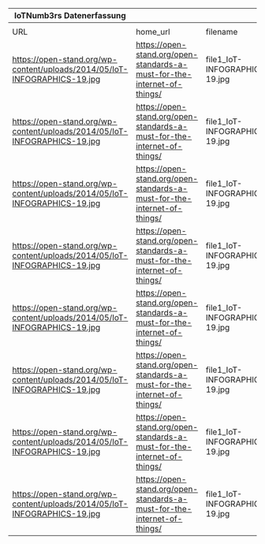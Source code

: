 |IoTNumb3rs Datenerfassung|||||||||||
| ---- | ---- | ---- | ---- | ---- | ---- | ---- | ---- | ---- | ---- | ---- |
||||||||||||
|URL|home_url|filename|device_class|device_count|market_class|market_volume|prognosis_year|publication_year|authorship_class|Dropbox folder|
|https://open-stand.org/wp-content/uploads/2014/05/IoT-INFOGRAPHICS-19.jpg|https://open-stand.org/open-standards-a-must-for-the-internet-of-things/|file1_IoT-INFOGRAPHICS-19.jpg|Generic IoT|36400000000|||2022|2014|journalist|JinlinHolic/20181116-2100|
|https://open-stand.org/wp-content/uploads/2014/05/IoT-INFOGRAPHICS-19.jpg|https://open-stand.org/open-standards-a-must-for-the-internet-of-things/|file1_IoT-INFOGRAPHICS-19.jpg|Industrial|11300000000|||2022|2014|journalist|JinlinHolic/20181116-2100|
|https://open-stand.org/wp-content/uploads/2014/05/IoT-INFOGRAPHICS-19.jpg|https://open-stand.org/open-standards-a-must-for-the-internet-of-things/|file1_IoT-INFOGRAPHICS-19.jpg|Computers|2600000000|||2022|2014|journalist|JinlinHolic/20181116-2100|
|https://open-stand.org/wp-content/uploads/2014/05/IoT-INFOGRAPHICS-19.jpg|https://open-stand.org/open-standards-a-must-for-the-internet-of-things/|file1_IoT-INFOGRAPHICS-19.jpg|Automotive|1300000000|||2022|2014|journalist|JinlinHolic/20181116-2100|
|https://open-stand.org/wp-content/uploads/2014/05/IoT-INFOGRAPHICS-19.jpg|https://open-stand.org/open-standards-a-must-for-the-internet-of-things/|file1_IoT-INFOGRAPHICS-19.jpg|Medical|800000000|||2022|2014|journalist|JinlinHolic/20181116-2100|
|https://open-stand.org/wp-content/uploads/2014/05/IoT-INFOGRAPHICS-19.jpg|https://open-stand.org/open-standards-a-must-for-the-internet-of-things/|file1_IoT-INFOGRAPHICS-19.jpg|Communications|10100000000|||2022|2014|journalist|JinlinHolic/20181116-2100|
|https://open-stand.org/wp-content/uploads/2014/05/IoT-INFOGRAPHICS-19.jpg|https://open-stand.org/open-standards-a-must-for-the-internet-of-things/|file1_IoT-INFOGRAPHICS-19.jpg|Militory and  Aerospace|4000000|||2022|2014|journalist|JinlinHolic/20181116-2100|
|https://open-stand.org/wp-content/uploads/2014/05/IoT-INFOGRAPHICS-19.jpg|https://open-stand.org/open-standards-a-must-for-the-internet-of-things/|file1_IoT-INFOGRAPHICS-19.jpg|Consumer|10300000000|||2022|2014|journalist|JinlinHolic/20181116-2100|
